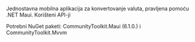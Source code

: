 Jednostavna mobilna aplikacija za konvertovanje valuta, pravljena pomoću .NET Maui. Korišteni API-ji

Potrebni NuGet paketi: CommunityToolkit.Maui (6.1.0.) i CommunityToolkit.Mvvm
